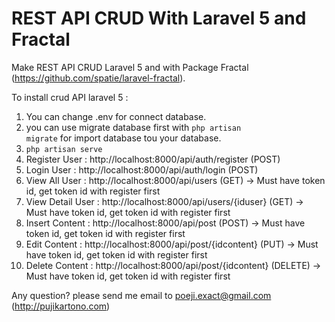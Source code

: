 # REST API CRUD With Laravel 5 and Fractal
Make REST API CRUD Laravel 5 and with Package Fractal (https://github.com/spatie/laravel-fractal). 

To install crud API laravel 5 :
1. You can change .env for connect database.
2. you can use migrate database first with <code>php artisan migrate</code> for import database tou your database.
3. <code>php artisan serve</code>
4. Register User : http://localhost:8000/api/auth/register (POST)
5. Login User : http://localhost:8000/api/auth/login (POST)
6. View All User : http://localhost:8000/api/users (GET) -> Must have token id, get token id with register first
7. View Detail User : http://localhost:8000/api/users/{iduser} (GET) -> Must have token id, get token id with register first
8. Insert Content : http://localhost:8000/api/post (POST) -> Must have token id, get token id with register first
9. Edit Content : http://localhost:8000/api/post/{idcontent} (PUT) -> Must have token id, get token id with register first
10. Delete Content : http://localhost:8000/api/post/{idcontent} (DELETE) -> Must have token id, get token id with register first

Any question? please send me email to poeji.exact@gmail.com (http://pujikartono.com)
